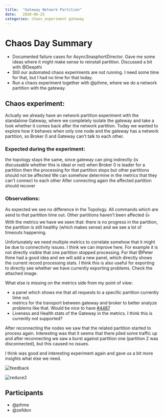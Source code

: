 ```yaml
---
title:  "Gateway Network Partition"
date:   2020-06-25
categories: chaos_experiment gateway
---
```


# Chaos Day Summary

 * Documented failure cases for AsyncSnasphortDirector. Gave me some ideas where it might make sense to reinstall partition. Discussed a bit with @Deepthi
 * Still our automated chaos experiments are not running. I need some time for that, but I had no time for that today.
 * Run a chaos experiment together with @pihme, where we do a network partition with the gateway.

## Chaos experiment:

Actually we already have an network partition experiment with the standalone Gateway, where we completely isolate the gateway and take a look whether it comes back after the network partition. Today we wanted to explore how it behaves when only one node and the gateway has a network partition, so Broker 0 and Gateway can't talk to each other.

### Expected during the experiment:

the topology stays the same, since gateway can ping indirectly (is discussable whether this is ideal or not)
when Broker 0 is leader for a partition then the processing for that partition stops but other partitions should not be affected
We can somehow determine in the metrics that they can't connect to each other
After connecting again the affected partition should recover

### Observations:

As expected we see no difference in the Topology. All commands which are send to that partition time out. Other partitions haven't been affected :+1: With the metrics we have we seen that: there is no progress in the partition, the partition is still healthy (which makes sense) and we see a lot of timeouts happening.

Unfortunately we need multiple metrics to correlate somehow that it might be due to connectivity issues. I think we can improve here. For example it is not directly visible that one partition stopped processing. For that @Peter Ihme had a good idea and we will add a new panel, which directly shows the current record processing stats. I think this is also useful for exporting to directly see whether we have currently exporting problems. Check the attached image.

What else is missing on the metrics side from my point of view:

 * a panel which shows me that all requests to a specific partition currently time out.
 * metrics for the transport between gateway and broker to better analyze problems like that. Would be nice to have [#4487](https://github.com/zeebe-io/zeebe/issues/4487) 
  * Liveness and Health stats of the Gateway in the metrics. I think this is currently not supported?

After reconnecting the nodes we saw that the related partition started to process again. Interesting was that it seems that there piled some traffic up and after reconnecting we saw a burst against partition one (partition 2 was disconnected), but this caused no issues.

I think was good and interesting experiment again and gave us a bit more insights what else we need.


![feedback](feedback.png)

![reduce2](reduce2.png)

## Participants

 * @pihme
 * @zelldon

